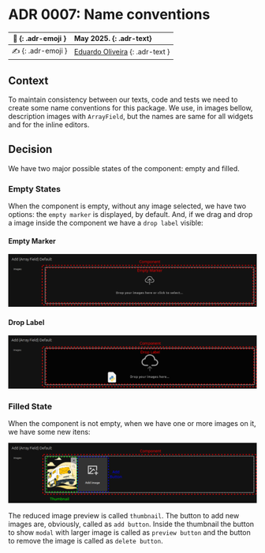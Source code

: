 # ADR 0007: Name conventions

| :date: {: .adr-emoji }         | May 2025. {: .adr-text}                                      |
| :----------------------------: | :-------------------------------------------------------------- |
| :writing_hand: {: .adr-emoji } | [Eduardo Oliveira](https://github.com/EduardoJM) {: .adr-text } |

## Context

To maintain consistency between our texts, code and tests we need to create some name conventions for this package. We use, in images bellow, description images with `ArrayField`, but the names are same for all widgets and for the inline editors.

## Decision

We have two major possible states of the component: empty and filled.

### Empty States

When the component is empty, without any image selected, we have two options: the `empty marker` is displayed, by default. And, if we drag and drop a image inside the component we have a `drop label` visible:

#### Empty Marker

![Empty Marker](./images/empty-marker.png)

#### Drop Label

![Drop Label](./images/drop-label.png)

### Filled State

When the component is not empty, when we have one or more images on it, we have some new itens:

![Filled state](./images/filled.png)

The reduced image preview is called `thumbnail`. The button to add new images are, obviously, called as `add button`. Inside the thumbnail the button to show `modal` with larger image is called as `preview button` and the button to remove the image is called as `delete button`.
